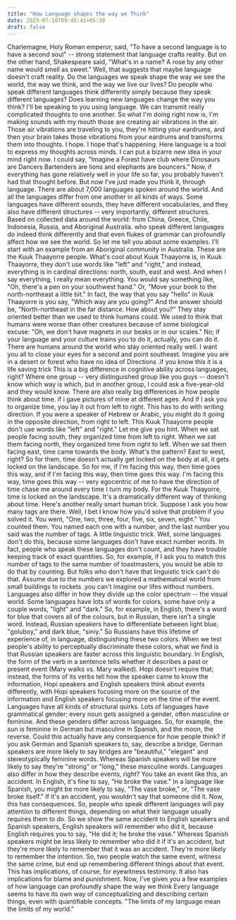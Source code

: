 ```yaml
---
title: "How Language shapes the way we Think"
date: 2023-07-18T09:45:41+05:30
draft: false
---
```

 Charlemagne, Holy Roman emperor, said, "To have a second language is to have a second soul" -- strong statement that language crafts reality. But on the other hand, Shakespeare said, "What's in a name? A rose by any other name would smell as sweet." Well, that suggests that maybe language doesn't craft reality.
 Do the languages we speak shape the way we see the world, the way we think, and the way we live our lives? Do people who speak different languages think differently simply because they speak different languages? Does learning new languages change the way you think?
I'll be speaking to you using language. We can transmit really complicated thoughts to one another. So what I'm doing right now is, I'm making sounds with my mouth those are creating air vibrations in the air. Those air vibrations are traveling to you, they're hitting your eardrums, and then your brain takes those vibrations from your eardrums and transforms them into thoughts. I hope.
I hope that's happening.  Here language is a tool to express my  thoughts across minds. I can put a bizarre new idea in your mind right now. I could say, "Imagine a Forest have  club where Dinosaurs are Dancers Bartenders are lions  and elephants are bouncers."
Now, if everything has gone relatively well in your life so far, you probably haven't had that thought before.
But now I've just made you think it, through language.
There are about 7,000 languages spoken around the world. And all the languages differ from one another in all kinds of ways. Some languages have different sounds, they have different vocabularies, and they also have different structures -- very importantly, different structures. 
Based on collected data around the world: from China, Greece, Chile, Indonesia, Russia, and Aboriginal Australia. who speak different languages do indeed think differently and that even flukes of grammar can profoundly affect how we see the world.
So let me tell you about some examples.
 I'll start with an example from an Aboriginal community in Australia. These are the Kuuk Thaayorre people. What's cool about Kuuk Thaayorre is, in Kuuk Thaayorre, they don't use words like "left" and "right," and instead, everything is in cardinal directions: north, south, east and west.
 And when I say everything, I really mean everything. You would say something like, "Oh, there's a pen on your southwest hand." Or, "Move your book to the north-northeast a little bit." In fact, the way that you say "hello" in Kuuk Thaayorre is you say, "Which way are you going?" And the answer should be, "North-northeast in the far distance. How about you?"
 They stay oriented better than we used to think humans could. We used to think that humans were worse than other creatures because of some biological excuse: "Oh, we don't have magnets in our beaks or in our scales." No; if your language and your culture trains you to do it, actually, you can do it. There are humans around the world who stay oriented really well.
 I want you all to close your eyes for a second and point southeast.
Imagine you are in a desert or forest who have no idea of Directions .if you know this it is a life saving trick
 This is a big difference in cognitive ability across languages, right? Where one group -- very distinguished group like you guys -- doesn't know which way is which, but in another group, I could ask a five-year-old and they would know.
There are also really big differences in how people think about time. if i gave  pictures of mine  at different ages. And if I ask you to organize time, you lay it out from left to right. This has to do with writing direction. If you were a speaker of Hebrew or Arabic, you might do it going in the opposite direction, from right to left.
This Kuuk Thaayorre people  don't use words like "left" and "right." Let me give you hint. When we sat people facing south, they organized time from left to right. When we sat them facing north, they organized time from right to left. When we sat them facing east, time came towards the body. What's the pattern? East to west, right? So for them, time doesn't actually get locked on the body at all, it gets locked on the landscape. So for me, if I'm facing this way, then time goes this way, and if I'm facing this way, then time goes this way. I'm facing this way, time goes this way -- very egocentric of me to have the direction of time chase me around every time I turn my body. For the Kuuk Thaayorre, time is locked on the landscape. It's a dramatically different way of thinking about time.
Here's another really smart human trick. Suppose I ask you how many tags are there. Well, I bet I know how you'd solve that problem if you solved it. You went, "One, two, three, four, five, six, seven, eight." You counted them. You named each one with a number, and the last number you said was the number of tags.  A little linguistic trick. Well, some languages don't do this, because some languages don't have exact number words. In fact, people who speak these languages don't count, and they have trouble keeping track of exact quantities. So, for example, if I ask you to match this number of tags to the same number of toastmasters, you would be able to do that by counting. But folks who don't have that linguistic trick can't do that.
Assume  due to the numbers we explored a mathematical world from small buildings to rockets .you can't imagine our lifes without numbers.
Languages also differ in how they divide up the color spectrum -- the visual world. Some languages have lots of words for colors, some have only a couple words, "light" and "dark."  So, for example, in English, there's a word for blue that covers all of the colours, but in Russian, there isn't a single word. Instead, Russian speakers have to differentiate between light blue, "goluboy," and dark blue, "siniy." So Russians have this lifetime of experience of, in language, distinguishing these two colors. When we test people's ability to perceptually discriminate these colors, what we find is that Russian speakers are faster across this linguistic boundary.
 In English, the form of the verb in a sentence tells whether it describes a past or present event (Mary walks vs. Mary walked). Hopi doesn't require that; instead, the forms of its verbs tell how the speaker came to know the information,  Hopi speakers and English speakers think about events differently, with Hopi speakers focusing more on the source of the information and English speakers focusing more on the time of the event.
Languages have all kinds of structural quirks. Lots of languages have grammatical gender; every noun gets assigned a gender, often masculine or feminine. And these genders differ across languages. So, for example, the sun is feminine in German but masculine in Spanish, and the moon, the reverse. Could this actually have any consequence for how people think? if you ask German and Spanish speakers to, say, describe a bridge, German speakers are more likely to say bridges are "beautiful," "elegant" and stereotypically feminine words. Whereas Spanish speakers will be more likely to say they're "strong" or "long," these masculine words.
Languages also differ in how they describe events, right? You take an event like this, an accident. In English, it's fine to say, "He broke the vase." In a language like Spanish, you might be more likely to say, "The vase broke," or, "The vase broke itself." If it's an accident, you wouldn't say that someone did it. 
Now, this has consequences. So, people who speak different languages will pay attention to different things, depending on what their language usually requires them to do. So we show the same accident to English speakers and Spanish speakers, English speakers will remember who did it, because English requires you to say, "He did it; he broke the vase." Whereas Spanish speakers might be less likely to remember who did it if it's an accident, but they're more likely to remember that it was an accident. They're more likely to remember the intention. So, two people watch the same event, witness the same crime, but end up remembering different things about that event. This has implications, of course, for eyewitness testimony. It also has implications for blame and punishment.
Now, I've given you a few examples of how language can profoundly shape the way we think
Every language seems to have its own way of conceptualizing and describing certain things, even with quantifiable concepts. 
"The limits of my language mean the limits of my world." 




